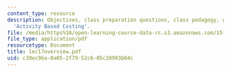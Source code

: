 ```yaml
---
content_type: resource
description: Objectives, class preparation questions, class pedagogy, game plan on
  'Activity Based Costing'.
file: /media/https%3A/open-learning-course-data-rc.s3.amazonaws.com/15-514-financial-and-managerial-accounting-summer-2003/c30ec9ba0a052f7952c605c20993b04c_lec17overview.pdf
file_type: application/pdf
resourcetype: Document
title: lec17overview.pdf
uid: c30ec9ba-0a05-2f79-52c6-05c20993b04c
---
```

